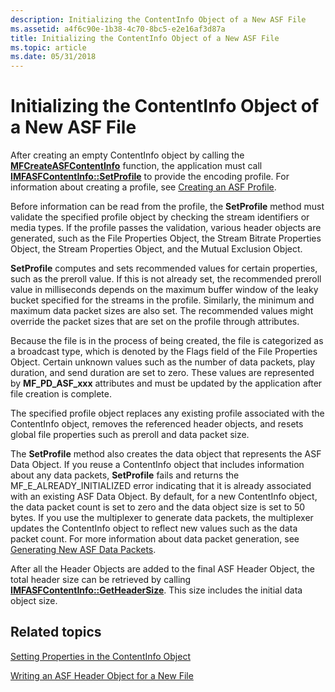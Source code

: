 ```yaml
---
description: Initializing the ContentInfo Object of a New ASF File
ms.assetid: a4f6c90e-1b38-4c70-8bc5-e2e16af3d87a
title: Initializing the ContentInfo Object of a New ASF File
ms.topic: article
ms.date: 05/31/2018
---
```


# Initializing the ContentInfo Object of a New ASF File

After creating an empty ContentInfo object by calling the [**MFCreateASFContentInfo**](/windows/desktop/api/wmcontainer/nf-wmcontainer-mfcreateasfcontentinfo) function, the application must call [**IMFASFContentInfo::SetProfile**](/windows/desktop/api/wmcontainer/nf-wmcontainer-imfasfcontentinfo-setprofile) to provide the encoding profile. For information about creating a profile, see [Creating an ASF Profile](creating-an-asf-profile.md).

Before information can be read from the profile, the **SetProfile** method must validate the specified profile object by checking the stream identifiers or media types. If the profile passes the validation, various header objects are generated, such as the File Properties Object, the Stream Bitrate Properties Object, the Stream Properties Object, and the Mutual Exclusion Object.

**SetProfile** computes and sets recommended values for certain properties, such as the preroll value. If this is not already set, the recommended preroll value in milliseconds depends on the maximum buffer window of the leaky bucket specified for the streams in the profile. Similarly, the minimum and maximum data packet sizes are also set. The recommended values might override the packet sizes that are set on the profile through attributes.

Because the file is in the process of being created, the file is categorized as a broadcast type, which is denoted by the Flags field of the File Properties Object. Certain unknown values such as the number of data packets, play duration, and send duration are set to zero. These values are represented by **MF\_PD\_ASF\_xxx** attributes and must be updated by the application after file creation is complete.

The specified profile object replaces any existing profile associated with the ContentInfo object, removes the referenced header objects, and resets global file properties such as preroll and data packet size.

The **SetProfile** method also creates the data object that represents the ASF Data Object. If you reuse a ContentInfo object that includes information about any data packets, **SetProfile** fails and returns the MF\_E\_ALREADY\_INITIALIZED error indicating that it is already associated with an existing ASF Data Object. By default, for a new ContentInfo object, the data packet count is set to zero and the data object size is set to 50 bytes. If you use the multiplexer to generate data packets, the multiplexer updates the ContentInfo object to reflect new values such as the data packet count. For more information about data packet generation, see [Generating New ASF Data Packets](generating-new-asf-data-packets.md).

After all the Header Objects are added to the final ASF Header Object, the total header size can be retrieved by calling [**IMFASFContentInfo::GetHeaderSize**](/windows/desktop/api/wmcontainer/nf-wmcontainer-imfasfcontentinfo-getheadersize). This size includes the initial data object size.

## Related topics

<dl> <dt>

[Setting Properties in the ContentInfo Object](setting-properties-in-the-contentinfo-object.md)
</dt> <dt>

[Writing an ASF Header Object for a New File](writing-an-asf-header-object-for-a-new-file.md)
</dt> </dl>

 

 



